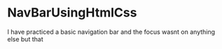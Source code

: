 # NavBarUsingHtmlCss
I have practiced a basic navigation bar and the focus wasnt on anything else but that
